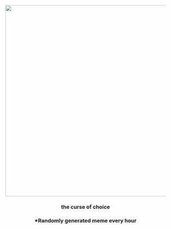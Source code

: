 <p align="center">
        <img src="https://i.redd.it/lfm67wlwqyp91.jpg" width="600" height="600">
        </p>
        <h3 align="center">the curse of choice</h3>
        <h3 align="center">*Randomly generated meme every hour</h3>
    
